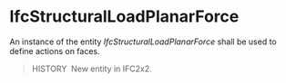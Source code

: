 IfcStructuralLoadPlanarForce
============================

An instance of the entity _IfcStructuralLoadPlanarForce_ shall be used to define actions on faces.

> HISTORY&nbsp; New entity in IFC2x2.
